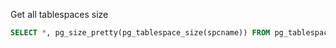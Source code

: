 Get all tablespaces size

```sql
SELECT *, pg_size_pretty(pg_tablespace_size(spcname)) FROM pg_tablespace;
```
